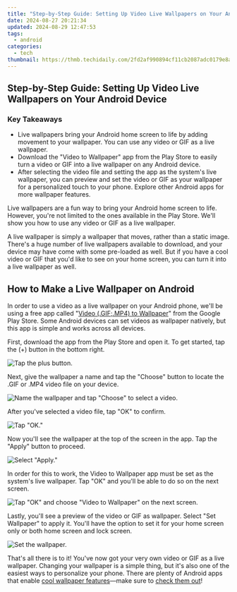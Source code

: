 ```yaml
---
title: "Step-by-Step Guide: Setting Up Video Live Wallpapers on Your Android Device"
date: 2024-08-27 20:21:34
updated: 2024-08-29 12:47:53
tags:
  - android
categories:
  - tech
thumbnail: https://thmb.techidaily.com/2fd2af990894cf11cb2087adc0179e8a43be6adf1916f6c8fc284b58583f1b79.jpg
---
```


## Step-by-Step Guide: Setting Up Video Live Wallpapers on Your Android Device

### Key Takeaways

* Live wallpapers bring your Android home screen to life by adding movement to your wallpaper. You can use any video or GIF as a live wallpaper.
* Download the "Video to Wallpaper" app from the Play Store to easily turn a video or GIF into a live wallpaper on any Android device.
* After selecting the video file and setting the app as the system's live wallpaper, you can preview and set the video or GIF as your wallpaper for a personalized touch to your phone. Explore other Android apps for more wallpaper features.

 Live wallpapers are a fun way to bring your Android home screen to life. However, you're not limited to the ones available in the Play Store. We'll show you how to use any video or GIF as a live wallpaper.

 A live wallpaper is simply a wallpaper that moves, rather than a static image. There's a huge number of live wallpapers available to download, and your device may have come with some pre-loaded as well. But if you have a cool video or GIF that you'd like to see on your home screen, you can turn it into a live wallpaper as well.

##  How to Make a Live Wallpaper on Android

 In order to use a video as a live wallpaper on your Android phone, we'll be using a free app called "[Video (.GIF;.MP4) to Wallpaper](https://www.anrdoezrs.net/links/3607085/type/dlg/sid/UUhtgUeUpU228135/https://play.google.com/store/apps/details?id=com.koncius.video.wallpaper)" from the Google Play Store. Some Android devices can set videos as wallpaper natively, but this app is simple and works across all devices.

 First, download the app from the Play Store and open it. To get started, tap the (+) button in the bottom right.

![Tap the plus button.](https://static1.howtogeekimages.com/wordpress/wp-content/uploads/2023/07/2023-07-19_16-26-40.jpg) 

 Next, give the wallpaper a name and tap the "Choose" button to locate the .GIF or .MP4 video file on your device.

![Name the wallpaper and tap "Choose" to select a video.](https://static1.howtogeekimages.com/wordpress/wp-content/uploads/2023/07/2023-07-19_16-27-34.jpg) 

 After you've selected a video file, tap "OK" to confirm.

![Tap "OK."](https://static1.howtogeekimages.com/wordpress/wp-content/uploads/2023/07/2023-07-19_16-29-42.jpg) 

 Now you'll see the wallpaper at the top of the screen in the app. Tap the "Apply" button to proceed.

![Select "Apply."](https://static1.howtogeekimages.com/wordpress/wp-content/uploads/2023/07/2023-07-19_16-30-38.jpg) 

 In order for this to work, the Video to Wallpaper app must be set as the system's live wallpaper. Tap "OK" and you'll be able to do so on the next screen.

![Tap "OK" and choose "Video to Wallpaper" on the next screen.](https://static1.howtogeekimages.com/wordpress/wp-content/uploads/2023/07/2023-07-19_16-32-01.jpg) 

 Lastly, you'll see a preview of the video or GIF as wallpaper. Select "Set Wallpaper" to apply it. You'll have the option to set it for your home screen only or both home screen and lock screen.

![Set the wallpaper.](https://static1.howtogeekimages.com/wordpress/wp-content/uploads/2023/07/2023-07-19_16-32-59.jpg) 

 That's all there is to it! You've now got your very own video or GIF as a live wallpaper. Changing your wallpaper is a simple thing, but it's also one of the easiest ways to personalize your phone. There are plenty of Android apps that enable [cool wallpaper features](https://location-social.techidaily.com/in-2024-does-find-my-friends-work-on-samsung-galaxy-m14-4g-drfone-by-drfone-virtual-android/)—make sure to [check them out](https://extra-lessons.techidaily.com/classic-chimes-catalogue-websites-of-worth-for-2024/)!

<ins class="adsbygoogle"
     style="display:block"
     data-ad-format="autorelaxed"
     data-ad-client="ca-pub-7571918770474297"
     data-ad-slot="1223367746"></ins>



<ins class="adsbygoogle"
     style="display:block"
     data-ad-client="ca-pub-7571918770474297"
     data-ad-slot="8358498916"
     data-ad-format="auto"
     data-full-width-responsive="true"></ins>
